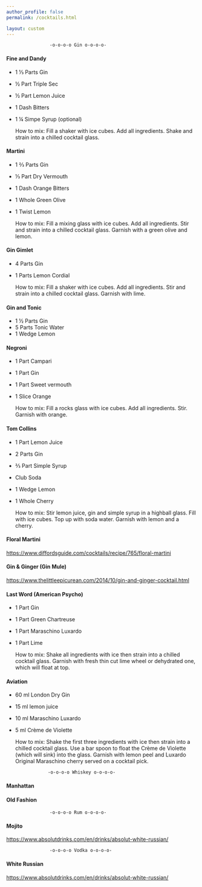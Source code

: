 ```yaml
---
author_profile: false
permalink: /cocktails.html

layout: custom
---
```



                    -o-o-o-o Gin o-o-o-o-

#### Fine and Dandy
  - 1 ⅓ Parts Gin
  - ½ Part Triple Sec
  - ½ Part Lemon Juice
  - 1 Dash Bitters
  - 1 ¼ Simpe Syrup (optional)

    How to mix: Fill a shaker with ice cubes. Add all ingredients. Shake and strain into a chilled cocktail glass.

#### Martini
  - 1 ⅔ Parts Gin
  - ⅓ Part Dry Vermouth
  - 1 Dash Orange Bitters
  - 1 Whole Green Olive
  - 1 Twist Lemon

    How to mix: Fill a mixing glass with ice cubes. Add all ingredients. Stir and strain into a chilled cocktail glass. Garnish with a green olive and lemon.

#### Gin Gimlet

  - 4 Parts Gin
  - 1 Parts Lemon Cordial

    How to mix: Fill a shaker with ice cubes. Add all ingredients. Stir and strain into a chilled cocktail glass. Garnish with lime.

#### Gin and Tonic

  - 1 ½ Parts Gin
  - 5 Parts Tonic Water
  - 1 Wedge Lemon

#### Negroni

  - 1 Part Campari
  - 1 Part Gin
  - 1 Part Sweet vermouth
  - 1 Slice Orange

    How to mix: Fill a rocks glass with ice cubes. Add all ingredients. Stir. Garnish with orange.

#### Tom Collins

  - 1 Part Lemon Juice
  - 2 Parts Gin
  - ⅔ Part Simple Syrup
  - Club Soda
  - 1 Wedge Lemon
  - 1 Whole Cherry

    How to mix: Stir lemon juice, gin and simple syrup in a highball glass. Fill with ice cubes. Top up with soda water. Garnish with lemon and a cherry.

#### Floral Martini
https://www.diffordsguide.com/cocktails/recipe/765/floral-martini


#### Gin & Ginger (Gin Mule)
https://www.thelittleepicurean.com/2014/10/gin-and-ginger-cocktail.html

#### Last Word (American Psycho)

  - 1 Part Gin
  - 1 Part Green Chartreuse
  - 1 Part Maraschino Luxardo
  - 1 Part Lime

    How to mix: Shake all ingredients with ice then strain into a chilled cocktail glass. Garnish with fresh thin cut lime wheel or dehydrated one, which will float at top.

#### Aviation

  - 60 ml London Dry Gin
  - 15 ml lemon juice
  - 10 ml Maraschino Luxardo
  - 5 ml Crème de Violette

    How to mix: Shake the first three ingredients with ice then strain into a chilled cocktail glass. Use a bar spoon to float the Crème de Violette (which will sink) into the glass. Garnish with lemon peel and Luxardo Original Maraschino cherry served on a cocktail pick.

                    -o-o-o-o Whiskey o-o-o-o-

#### Manhattan

#### Old Fashion


                    -o-o-o-o Rum o-o-o-o-

#### Mojito
https://www.absolutdrinks.com/en/drinks/absolut-white-russian/

                    -o-o-o-o Vodka o-o-o-o-

#### White Russian
https://www.absolutdrinks.com/en/drinks/absolut-white-russian/

